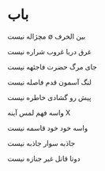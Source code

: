 # باب
بین الخرف ∅ مچژاله نیست

غرق دریا غروب شراره نیست  

جای مرگ حضرت فاجئهه نیست

لنگ آسمون قدم فاصله نیست

پیش رو گشادی خاطره نیست

واسه فهم لمس آینه X

واسه خود خود قاسمه نیست

جاذبه سوار جاذبه نیست 

دوتا قاتل غیر جنازه نیست
